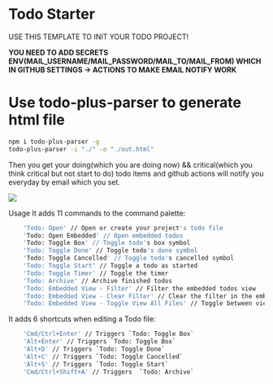 # Todo Starter

USE THIS TEMPLATE TO INIT YOUR TODO PROJECT!

**YOU NEED TO ADD SECRETS ENV(MAIL_USERNAME/MAIL_PASSWORD/MAIL_TO/MAIL_FROM) WHICH IN GITHUB SETTINGS -> ACTIONS TO MAKE EMAIL NOTIFY WORK**

# Use todo-plus-parser to generate html file
```bash
npm i todo-plus-parser -g
todo-plus-parser -i "./" -o "./out.html"
```
Then you get your doing(which you are doing now) && critical(which you think critical but not start to do) todo items and github actions will notify you everyday by email which you set.

![](assets/imgs/out.png?raw=true)


Usage
It adds 11 commands to the command palette:

```bash
    'Todo: Open' // Open or create your project's todo file
    'Todo: Open Embedded' // Open embedded todos
    'Todo: Toggle Box' // Toggle todo's box symbol
    'Todo: Toggle Done' // Toggle todo's done symbol
    'Todo: Toggle Cancelled' // Toggle todo's cancelled symbol
    'Todo: Toggle Start' // Toggle a todo as started
    'Todo: Toggle Timer' // Toggle the timer
    'Todo: Archive' // Archive finished todos
    'Todo: Embedded View - Filter' // Filter the embedded todos view
    'Todo: Embedded View - Clear Filter' // Clear the filter in the embedded todos view
    'Todo: Embedded View - Toggle View All Files' // Toggle between viewing all files or only the current one
```
It adds 6 shortcuts when editing a Todo file:

```bash
    'Cmd/Ctrl+Enter' // Triggers `Todo: Toggle Box`
    'Alt+Enter' // Triggers `Todo: Toggle Box`
    'Alt+D' // Triggers `Todo: Toggle Done`
    'Alt+C' // Triggers `Todo: Toggle Cancelled`
    'Alt+S' // Triggers `Todo: Toggle Start`
    'Cmd/Ctrl+Shift+A' // Triggers  `Todo: Archive`
```